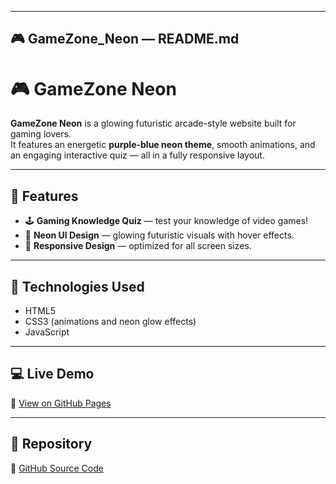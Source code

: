 
---

## 🎮 **GameZone_Neon — README.md**

# 🎮 GameZone Neon

**GameZone Neon** is a glowing futuristic arcade-style website built for gaming lovers.  
It features an energetic **purple-blue neon theme**, smooth animations, and an engaging interactive quiz — all in a fully responsive layout.

---

## 🚀 Features

- 🕹️ **Gaming Knowledge Quiz** — test your knowledge of video games!  
- 💫 **Neon UI Design** — glowing futuristic visuals with hover effects.  
- 📱 **Responsive Design** — optimized for all screen sizes.  

---

## 🧠 Technologies Used

- HTML5  
- CSS3 (animations and neon glow effects)  
- JavaScript 

---

## 💻 Live Demo

🔗 [View on GitHub Pages](https://khaza123.github.io/gamezone/)

---

## 📂 Repository

🔗 [GitHub Source Code](https://github.com/khaza123/gamezone)
